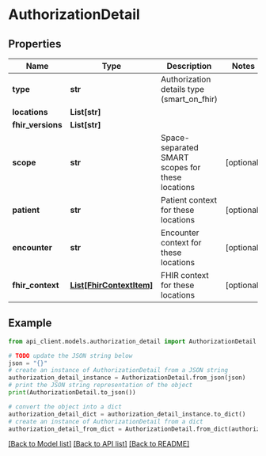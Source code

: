 # AuthorizationDetail


## Properties

Name | Type | Description | Notes
------------ | ------------- | ------------- | -------------
**type** | **str** | Authorization details type (smart_on_fhir) | 
**locations** | **List[str]** |  | 
**fhir_versions** | **List[str]** |  | 
**scope** | **str** | Space-separated SMART scopes for these locations | [optional] 
**patient** | **str** | Patient context for these locations | [optional] 
**encounter** | **str** | Encounter context for these locations | [optional] 
**fhir_context** | [**List[FhirContextItem]**](FhirContextItem.md) | FHIR context for these locations | [optional] 

## Example

```python
from api_client.models.authorization_detail import AuthorizationDetail

# TODO update the JSON string below
json = "{}"
# create an instance of AuthorizationDetail from a JSON string
authorization_detail_instance = AuthorizationDetail.from_json(json)
# print the JSON string representation of the object
print(AuthorizationDetail.to_json())

# convert the object into a dict
authorization_detail_dict = authorization_detail_instance.to_dict()
# create an instance of AuthorizationDetail from a dict
authorization_detail_from_dict = AuthorizationDetail.from_dict(authorization_detail_dict)
```
[[Back to Model list]](../README.md#documentation-for-models) [[Back to API list]](../README.md#documentation-for-api-endpoints) [[Back to README]](../README.md)


